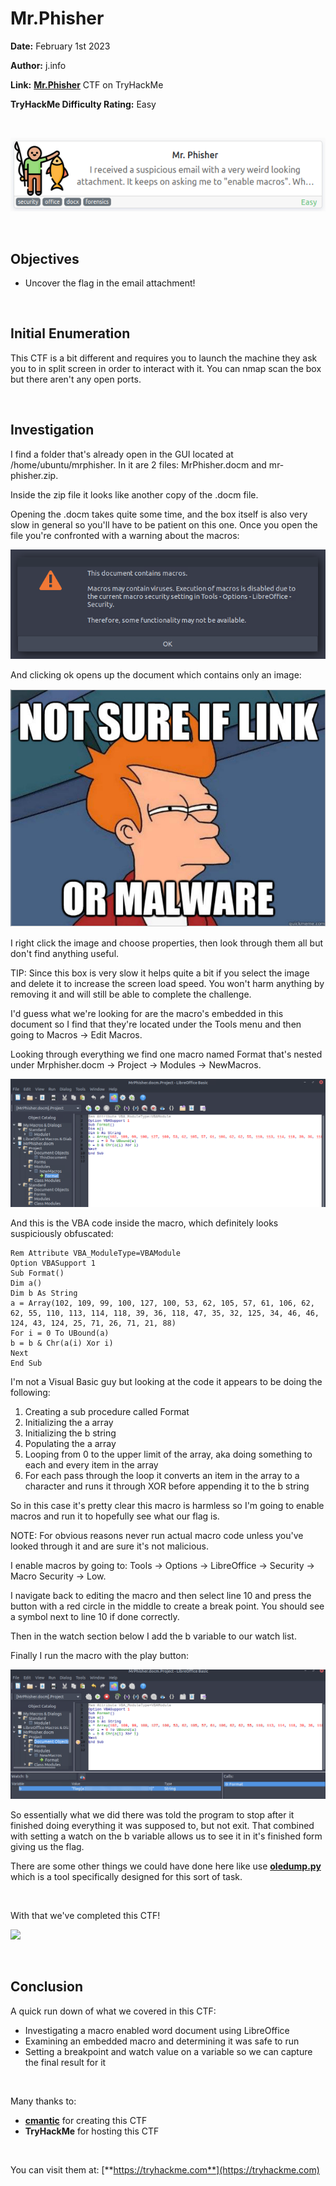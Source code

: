 # Mr.Phisher
**Date:** February 1st 2023

**Author:** j.info

**Link:** [**Mr.Phisher**](https://tryhackme.com/room/mrphisher) CTF on TryHackMe

**TryHackMe Difficulty Rating:** Easy

<br>

![](images/mrphisher0.png)

<br>

## Objectives
- Uncover the flag in the email attachment!

<br>

## Initial Enumeration

This CTF is a bit different and requires you to launch the machine they ask you to in split screen in order to interact with it. You can nmap scan the box but there aren't any open ports.

<br>

## Investigation

I find a folder that's already open in the GUI located at /home/ubuntu/mrphisher. In it are 2 files: MrPhisher.docm and mr-phisher.zip.

Inside the zip file it looks like another copy of the .docm file.

Opening the .docm takes quite some time, and the box itself is also very slow in general so you'll have to be patient on this one. Once you open the file you're confronted with a warning about the macros:

![](images/mrphisher1.png)

And clicking ok opens up the document which contains only an image:

![](images/mrphisher2.png)

I right click the image and choose properties, then look through them all but don't find anything useful.

TIP: Since this box is very slow it helps quite a bit if you select the image and delete it to increase the screen load speed. You won't harm anything by removing it and will still be able to complete the challenge.

I'd guess what we're looking for are the macro's embedded in this document so I find that they're located under the Tools menu and then going to Macros -> Edit Macros.

Looking through everything we find one macro named Format that's nested under Mrphisher.docm -> Project -> Modules -> NewMacros.

![](images/mrphisher3.png)

And this is the VBA code inside the macro, which definitely looks suspiciously obfuscated:

```vba
Rem Attribute VBA_ModuleType=VBAModule
Option VBASupport 1
Sub Format()
Dim a()
Dim b As String
a = Array(102, 109, 99, 100, 127, 100, 53, 62, 105, 57, 61, 106, 62, 62, 55, 110, 113, 114, 118, 39, 36, 118, 47, 35, 32, 125, 34, 46, 46, 124, 43, 124, 25, 71, 26, 71, 21, 88)
For i = 0 To UBound(a)
b = b & Chr(a(i) Xor i)
Next
End Sub
```

I'm not a Visual Basic guy but looking at the code it appears to be doing the following:

1) Creating a sub procedure called Format
2) Initializing the a array
3) Initializing the b string
4) Populating the a array
5) Looping from 0 to the upper limit of the array, aka doing something to each and every item in the array
6) For each pass through the loop it converts an item in the array to a character and runs it through XOR before appending it to the b string

So in this case it's pretty clear this macro is harmless so I'm going to enable macros and run it to hopefully see what our flag is.

NOTE: For obvious reasons never run actual macro code unless you've looked through it and are sure it's not malicious.

I enable macros by going to: Tools -> Options -> LibreOffice -> Security -> Macro Security -> Low.

I navigate back to editing the macro and then select line 10 and press the button with a red circle in the middle to create a break point. You should see a symbol next to line 10 if done correctly.

Then in the watch section below I add the b variable to our watch list.

Finally I run the macro with the play button:

![](images/mrphisher4.png)

So essentially what we did there was told the program to stop after it finished doing everything it was supposed to, but not exit. That combined with setting a watch on the b variable allows us to see it in it's finished form giving us the flag.

There are some other things we could have done here like use [**oledump.py**](https://blog.didierstevens.com/programs/oledump-py/) which is a tool specifically designed for this sort of task.

<br>

With that we've completed this CTF!

![](images/mrphisher.png)

<br>

## Conclusion

A quick run down of what we covered in this CTF:

- Investigating a macro enabled word document using LibreOffice
- Examining an embedded macro and determining it was safe to run
- Setting a breakpoint and watch value on a variable so we can capture the final result for it

<br>

Many thanks to:
- [**cmantic**](https://tryhackme.com/p/cmnatic) for creating this CTF
- **TryHackMe** for hosting this CTF

<br>

You can visit them at: [**https://tryhackme.com**](https://tryhackme.com)